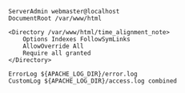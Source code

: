     ServerAdmin webmaster@localhost
    DocumentRoot /var/www/html

    <Directory /var/www/html/time_alignment_note>
        Options Indexes FollowSymLinks
        AllowOverride All
        Require all granted
    </Directory>

    ErrorLog ${APACHE_LOG_DIR}/error.log
    CustomLog ${APACHE_LOG_DIR}/access.log combined
